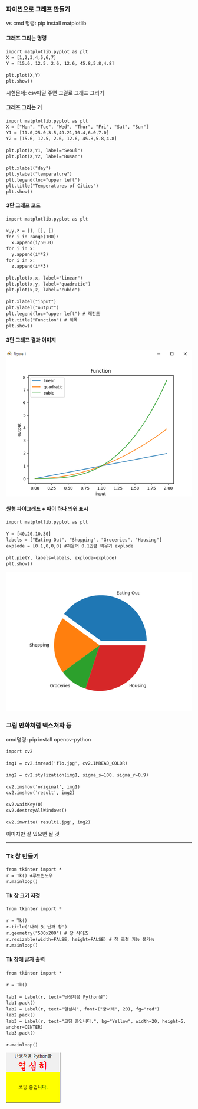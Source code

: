 ### 파이썬으로 그래프 만들기 
  
vs cmd 명령: pip install matplotlib  
  
#### 그래프 그리는 명령 
```
import matplotlib.pyplot as plt 
X = [1,2,3,4,5,6,7]
Y = [15.6, 12.5, 2.6, 12.6, 45.8,5.8,4.8] 

plt.plot(X,Y)
plt.show()
``` 
  
시험문제: csv파일 주면 그걸로 그래프 그리기  
  
#### 그래프 그리는 거  
```
import matplotlib.pyplot as plt 
X = ["Mon", "Tue", "Wed", "Thur", "Fri", "Sat", "Sun"]
Y1 = [11.0,25.0,3.5,49.21,10.4,6.0,7.0]
Y2 = [15.6, 12.5, 2.6, 12.6, 45.8,5.8,4.8] 

plt.plot(X,Y1, label="Seoul")
plt.plot(X,Y2, label="Busan")

plt.xlabel("day")
plt.ylabel("temperature") 
plt.legend(loc="upper left")
plt.title("Temperatures of Cities")
plt.show()
```
  
#### 3단 그래프 코드 
```
import matplotlib.pyplot as plt 

x,y,z = [], [], []
for i in range(100): 
  x.append(i/50.0)
for i in x: 
  y.append(i**2)
for i in x: 
  z.append(i**3) 

plt.plot(x,x, label="linear")
plt.plot(x,y, label="quadratic")
plt.plot(x,z, label="cubic")

plt.xlabel("input") 
plt.ylabel("output") 
plt.legend(loc="upper left") # 레전드 
plt.title("Function") # 제목 
plt.show()
```
  
#### 3단 그래프 결과 이미지 
![](./Image/파이썬3단그래프.png)  
  
#### 원형 파이그래프 + 파이 하나 띄워 표시 
```
import matplotlib.pyplot as plt 

Y = [40,20,10,30] 
labels = ["Eating Out", "Shopping", "Groceries", "Housing"]
explode = [0.1,0,0,0] #처음꺼 0.1만큼 띄우기 explode

plt.pie(Y, labels=labels, explode=explode)
plt.show()
```
  
![파이썬하나띄운파이차트](./Image/파이썬하나띄운파이차트.png)  
  
### 그림 만화처럼 텍스처화 등 

cmd명령: pip install opencv-python  
  
```
import cv2 

img1 = cv2.imread('flo.jpg', cv2.IMREAD_COLOR)

img2 = cv2.stylization(img1, sigma_s=100, sigma_r=0.9) 

cv2.imshow('original', img1)
cv2.imshow('result', img2)

cv2.waitKey(0)
cv2.destroyAllWindows() 

cv2.imwrite('result1.jpg', img2)

```
이미지만 잘 있으면 될 것  
  
***

### Tk 창 만들기 
```
from tkinter import * 
r = Tk() #루트윈도우 
r.mainloop() 
```

#### Tk 창 크기 지정 
```
from tkinter import * 

r = Tk() 
r.title("나의 첫 번째 창")
r.geometry("500x200") # 창 사이즈
r.resizable(width=FALSE, height=FALSE) # 창 조절 가능 불가능 
r.mainloop() 
```

#### Tk 창에 글자 출력
```
from tkinter import * 

r = Tk() 

lab1 = Label(r, text="난생처음 Python을")
lab1.pack()
lab2 = Label(r, text="열심히", font=("궁서체", 20), fg="red")
lab2.pack()
lab3 = Label(r, text="코딩 중입니다.", bg="Yellow", width=20, height=5, anchor=CENTER)
lab3.pack()

r.mainloop() 
```

![파이썬하나띄운파이차트](./Image/Python-난생처음열심히Tk.png)  
  
